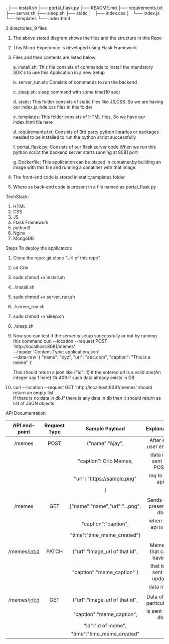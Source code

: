 .
├── install.sh
├── portal_flask.py
├── README.md
├── requirements.txt
├── server.sh
├── sleep.sh
├── static
│   ├── index.css
│   └── index.js
└── templates
    └── index.html

2 directories, 9 files

1. The above stated diagram shows the files and the structure in this Repo
2. This Micro-Experience is developed using Flask Framework
3. Files and their contents are listed below
   
   a. install.sh: This file consists of commands to install the mandatory SDK's to use this   Application in a new Setup

   b. server_run.sh: Consists of commands to run the backend

   c. sleep.sh: sleep command with some time(10 sec)

   d. static: This folder consists of static files like JS,CSS. So we are having our index.js,inde.css files in this folder

   e. templates: This folder consists of HTML files. So we have our index.html file here

   d. requirements.txt: Consists of 3rd party python libraries or packages needed to be installed to run the python script successfully

   f. portal_flask.py: Consists of our flask server code.When we run this python script the backend server starts running at 8081 port

   g. Dockerfile: This application can be placed in container,by building an image with this file and running a conatiner with that image. 

4. The front-end code is stored in static,templates folder
5. Where as back-end code is present in a file named as portal_flask.py

TechStack:

1. HTML
2. CSS
3. JS
4. Flask Framework
5. python3
6. Nginx
7. MongoDB

Steps To deploy the application:

1. Clone the repo: git clone "Url of this repo"
2. cd Crio
3. sudo chmod +x install.sh
4. ./install.sh
5. sudo chmod +x server_run.sh
6. ./server_run.sh
7. sudo chmod +x sleep.sh
8. ./sleep.sh
9. Now you can test if the server is setup successfully or not by running this command
   curl --location --request POST 'http://localhost:8081/memes' \
   --header 'Content-Type: application/json' \
   --data-raw '{
   "name": "xyz",
   "url": "abc.com",
   "caption": "This is a meme"
   }'

   This should return a json like {"id": 1} if the entered url is a valid one(An integer say 1 here)
   Or 409 if such data already exists in DB 

10. curl --location --request GET 'http://localhost:8081/memes' should return an empty list   
    if there is no data in db.If there is any data in db then it should return as list of JSON
    objects


  API Documentation 

| API end-point | Request Type|    Sample Payload            | Explanation              |
| :-----------: | :---------: | :------------------------:   |:------------------------:|      
| /memes        |    POST     |  {"name":"Ajay",             |After end user enters     |
|               |             |   "caption": Crio Memes,     |data it is sent as POST   |
|               |             |   "url": "https://sample.png"|req to this api           |  
|               |             |   }                          |                          | 
|               |             |                              |                          |
| /memes        |    GET      |{"name":"name","url":"...png",| Sends data present in db |
|               |             | "caption":"caption",         | when this api is hit     |
|               |             | "time":"time_meme_created"}  |                          |
|               |             |                              |                          |
| /memes/<int:d>|    PATCH    |{"url":"image_url of that id",|Meme of that card having  |
|               |             |   "caption":"meme_caption" } |that id is sent to update |
|               |             |                              | data in db               |
|               |             |                              |                          |
| /memes/<int:d>|    GET      |{"url":"image_url of that id",|Data of that particular id|
|               |             |  "caption":"meme_caption",   |is sent from db           |
|               |             |  "id":"id of meme",          |                          |
|               |             |   "time":"time_meme_created" |                          |